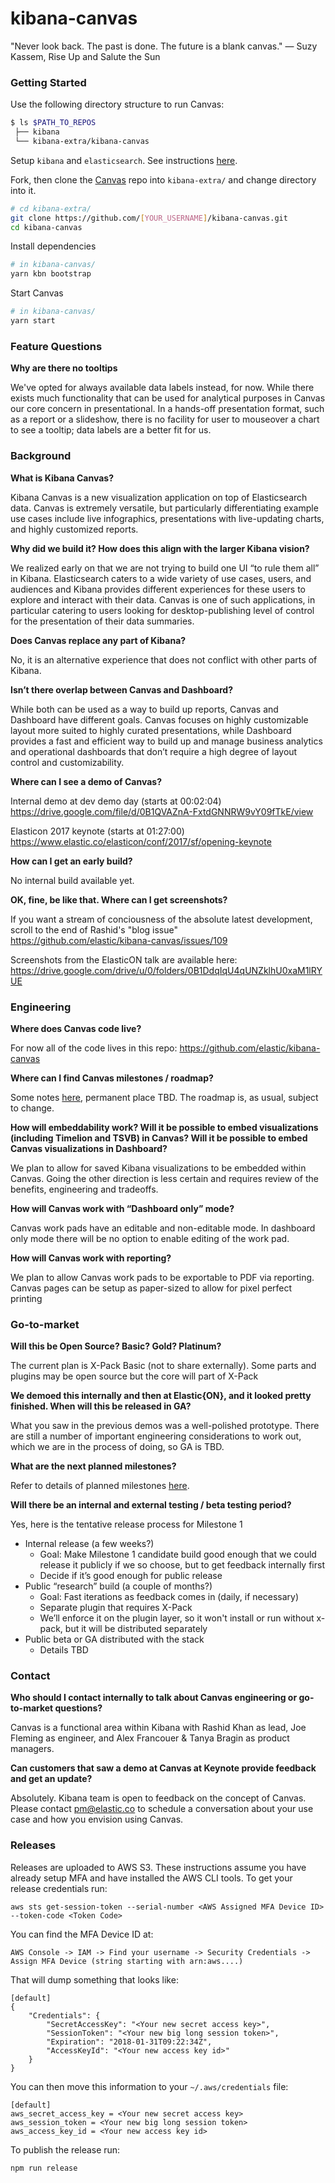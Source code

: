 # kibana-canvas

"Never look back. The past is done. The future is a blank canvas." ― Suzy Kassem, Rise Up and Salute the Sun

### Getting Started

Use the following directory structure to run Canvas:

```bash
$ ls $PATH_TO_REPOS
 ├── kibana
 └── kibana-extra/kibana-canvas
```

Setup `kibana` and `elasticsearch`. See instructions [here](https://github.com/elastic/kibana/blob/master/CONTRIBUTING.md#setting-up-your-development-environment).

Fork, then clone the [Canvas](https://github.com/elastic/kibana-canvas) repo into `kibana-extra/` and change directory into it.

```bash
# cd kibana-extra/
git clone https://github.com/[YOUR_USERNAME]/kibana-canvas.git
cd kibana-canvas
```

Install dependencies

```bash
# in kibana-canvas/
yarn kbn bootstrap
```

Start Canvas

```bash
# in kibana-canvas/
yarn start
```

### Feature Questions

**Why are there no tooltips**

We've opted for always available data labels instead, for now. While there exists much functionality that can be used for analytical purposes in Canvas our core concern in presentational. In a hands-off presentation format, such as a report or a slideshow, there is no facility for user to mouseover a chart to see a tooltip; data labels are a better fit for us.

### Background

**What is Kibana Canvas?**

Kibana Canvas is a new visualization application on top of Elasticsearch data. Canvas is extremely versatile, but particularly differentiating example use cases include live infographics, presentations with live-updating charts, and highly customized reports.

**Why did we build it? How does this align with the larger Kibana vision?**

We realized early on that we are not trying to build one UI “to rule them all” in Kibana. Elasticsearch caters to a wide variety of use cases, users, and audiences and Kibana provides different experiences for these users to explore and interact with their data. Canvas is one of such applications, in particular catering to users looking for desktop-publishing level of control for the presentation of their data summaries.

**Does Canvas replace any part of Kibana?**

No, it is an alternative experience that does not conflict with other parts of Kibana.

**Isn’t there overlap between Canvas and Dashboard?**

While both can be used as a way to build up reports, Canvas and Dashboard have different goals. Canvas focuses on highly customizable layout more suited to highly curated presentations, while Dashboard provides a fast and efficient way to build up and manage business analytics and operational dashboards that don’t require a high degree of layout control and customizability.

**Where can I see a demo of Canvas?**

Internal demo at dev demo day (starts at 00:02:04)
https://drive.google.com/file/d/0B1QVAZnA-FxtdGNNRW9vY09fTkE/view

Elasticon 2017 keynote (starts at 01:27:00)
https://www.elastic.co/elasticon/conf/2017/sf/opening-keynote

**How can I get an early build?**

No internal build available yet.

**OK, fine, be like that. Where can I get screenshots?**

If you want a stream of conciousness of the absolute latest development, scroll to the end of Rashid's "blog issue"  
https://github.com/elastic/kibana-canvas/issues/109

Screenshots from the ElasticON talk are available here:  
https://drive.google.com/drive/u/0/folders/0B1DdqIqU4qUNZklhU0xaM1lRYUE

### Engineering

**Where does Canvas code live?**

For now all of the code lives in this repo: https://github.com/elastic/kibana-canvas

**Where can I find Canvas milestones / roadmap?**

Some notes [here](https://docs.google.com/document/d/1UPHeTqugEo0CbCKGK-afNK1iEbQtWQv6t7DTDumRY14/edit?pli=1#), permanent place TBD. The roadmap is, as usual, subject to change.

**How will embeddability work? Will it be possible to embed visualizations (including Timelion and TSVB) in Canvas? Will it be possible to embed Canvas visualizations in Dashboard?**

We plan to allow for saved Kibana visualizations to be embedded within Canvas. Going the other direction is less certain and requires review of the benefits, engineering and tradeoffs.

**How will Canvas work with “Dashboard only” mode?**

Canvas work pads have an editable and non-editable mode. In dashboard only mode there will be no option to enable editing of the work pad.

**How will Canvas work with reporting?**

We plan to allow Canvas work pads to be exportable to PDF via reporting. Canvas pages can be setup as paper-sized to allow for pixel perfect printing

### Go-to-market

**Will this be Open Source? Basic? Gold? Platinum?**

The current plan is X-Pack Basic (not to share externally). Some parts and plugins may be open source but the core will part of X-Pack

**We demoed this internally and then at Elastic{ON}, and it looked pretty finished. When will this be released in GA?**

What you saw in the previous demos was a well-polished prototype. There are still a number of important engineering considerations to work out, which we are in the process of doing, so GA is TBD.

**What are the next planned milestones?**

Refer to details of planned milestones [here](https://docs.google.com/document/d/1UPHeTqugEo0CbCKGK-afNK1iEbQtWQv6t7DTDumRY14/edit?pli=1#).

**Will there be an internal and external testing / beta testing period?**

Yes, here is the tentative release process for Milestone 1

- Internal release (a few weeks?)
  - Goal: Make Milestone 1 candidate build good enough that we could release it publicly if we so choose, but to get feedback internally first
  - Decide if it’s good enough for public release
- Public “research” build (a couple of months?)
  - Goal: Fast iterations as feedback comes in (daily, if necessary)
  - Separate plugin that requires X-Pack
  - We’ll enforce it on the plugin layer, so it won't install or run without x-pack, but it will be distributed separately
- Public beta or GA distributed with the stack
  - Details TBD

### Contact

**Who should I contact internally to talk about Canvas engineering or go-to-market questions?**

Canvas is a functional area within Kibana with Rashid Khan as lead, Joe Fleming as engineer, and Alex Francouer & Tanya Bragin as product managers.

**Can customers that saw a demo at Canvas at Keynote provide feedback and get an update?**

Absolutely. Kibana team is open to feedback on the concept of Canvas. Please contact pm@elastic.co to schedule a conversation about your use case and how you envision using Canvas.

### Releases

Releases are uploaded to AWS S3. These instructions assume you have already setup MFA and have installed the AWS CLI tools. To get your release credentials run:

```
aws sts get-session-token --serial-number <AWS Assigned MFA Device ID> --token-code <Token Code>
```

You can find the MFA Device ID at:

```
AWS Console -> IAM -> Find your username -> Security Credentials -> Assign MFA Device (string starting with arn:aws....)
```

That will dump something that looks like:

```
[default]
{
    "Credentials": {
        "SecretAccessKey": "<Your new secret access key>",
        "SessionToken": "<Your new big long session token>",
        "Expiration": "2018-01-31T09:22:34Z",
        "AccessKeyId": "<Your new access key id>"
    }
}
```

You can then move this information to your `~/.aws/credentials` file:

```
[default]
aws_secret_access_key = <Your new secret access key>
aws_session_token = <Your new big long session token>
aws_access_key_id = <Your new access key id>
```

To publish the release run:

```
npm run release
```
